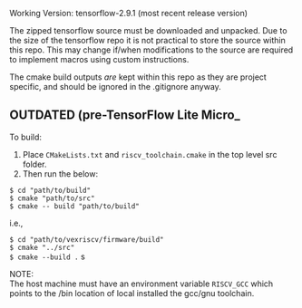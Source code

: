 Working Version: tensorflow-2.9.1 (most recent release version)

The zipped tensorflow source must be downloaded and unpacked.
Due to the size of the tensorflow repo it is not practical
 to store the source within this repo. This may change if/when
 modifications to the source are required to implement macros
 using custom instructions.

The cmake build outputs *are* kept within this repo as they are
 project specific, and should be ignored in the .gitignore anyway.


## OUTDATED (pre-TensorFlow Lite Micro_

To build:

1. Place `CMakeLists.txt` and `riscv_toolchain.cmake` in the top level src folder.
3. Then run the below:

`$ cd "path/to/build"`\
`$ cmake "path/to/src"`\
`$ cmake -- build "path/to/build"`


i.e.,

`$ cd "path/to/vexriscv/firmware/build"`\
`$ cmake "../src"`\
`$ cmake --build .`
s

NOTE:\
The host machine must have an environment variable `RISCV_GCC` which points to 
the /bin location of local installed the gcc/gnu toolchain.